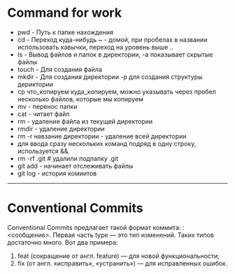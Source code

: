 # Command for work
* pwd - Путь к папке нахождения 
* cd - Переход куда-нибудь  ~ - домой, при пробелах в названии использовать кавычки, переход на уровень выше ..
* ls - Вывод файлов и папок в директории, -a показывает скрытые файлы
* touch - Для создания файла
* mkdir - Для создания директории  -p для создания структуры дериктории
* cp что_копируем куда_копируем, можно указывать через пробел несколько файлов, которые мы копируем
* mv - перенос папки
* cat - читает файл
* rm - удаление файла из текущей директории
* rmdir - удаление директории
* rm -r навзание директории - удаление всей директории
* для ввода сразу нескольких команд подряд в одну строку, используется &&
* rm -rf .git # удалили подпапку .git 
* git add - начинает отслеживать файлы
* git log  - история комиитов

---

# Conventional Commits

Conventional Commits предлагает такой формат коммита: <type>: <сообщение>. 
Первая часть type — это тип изменений. Таких типов достаточно много. Вот два примера:
1. feat (сокращение от англ. feature) — для новой функциональности;
2. fix (от англ. «исправить», «устранить») — для исправленных ошибок.
